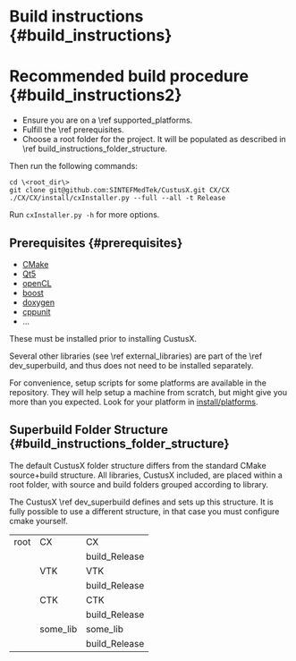 Build instructions {#build_instructions}
===================

Recommended build procedure {#build_instructions2}
===================

* Ensure you are on a \ref supported_platforms. 
* Fulfill the \ref prerequisites. 
* Choose a root folder for the project. It will be populated as described in \ref build_instructions_folder_structure.

Then run the following commands:

	cd \<root_dir\>
	git clone git@github.com:SINTEFMedTek/CustusX.git CX/CX
	./CX/CX/install/cxInstaller.py --full --all -t Release

Run `cxInstaller.py -h` for more options.

Prerequisites {#prerequisites}
------------------------

 * [CMake](http://www.cmake.org/)
 * [Qt5](http://qt-project.org/)
 * [openCL](https://www.khronos.org/opencl/)
 * [boost](http://www.boost.org/)
 * [doxygen](http://www.doxygen.org/)
 * [cppunit](http://sourceforge.net/projects/cppunit/)
 * ... 

These must be installed prior to installing CustusX.

Several other libraries (see \ref external_libraries) are part of the \ref dev_superbuild,
and thus does not need to be installed separately. 

For convenience, setup scripts for some platforms are available in the 
repository. They will help setup a machine from scratch, but might give 
you more than you expected. Look for your platform in 
[install/platforms](../../install/platforms).

## Superbuild Folder Structure {#build_instructions_folder_structure}

The default CustusX folder structure differs from the standard CMake source+build 
structure. All libraries, CustusX included, are placed within a root folder,
with source and build folders grouped according to library.

The CustusX \ref dev_superbuild defines and sets up this structure. It is fully
possible to use a different structure, in that case you must configure cmake 
yourself.

|        |          |                |
| ------ | ----     | -------------- |
| root   | CX       | CX             |
|        |          | build_Release  |
|        | VTK      | VTK            |
|        |          | build_Release  |
|        | CTK      | CTK            |
|        |          | build_Release  |
|        | some_lib | some_lib       |
|        |          | build_Release  |

